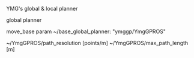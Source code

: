 YMG's global & local planner

global planner

move_base param
~/base_global_planner: "ymggp/YmgGPROS"

~/YmgGPROS/path_resolution [points/m] 
~/YmgGPROS/max_path_length [m]

